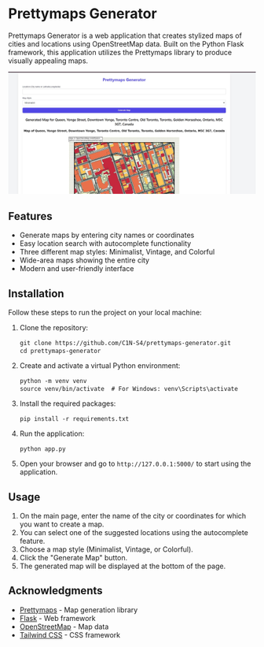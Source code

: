 # Prettymaps Generator

Prettymaps Generator is a web application that creates stylized maps of cities and locations using OpenStreetMap data. Built on the Python Flask framework, this application utilizes the Prettymaps library to produce visually appealing maps.

![Prettymaps Generator Screenshot](readme.jpg)

## Features

- Generate maps by entering city names or coordinates
- Easy location search with autocomplete functionality
- Three different map styles: Minimalist, Vintage, and Colorful
- Wide-area maps showing the entire city
- Modern and user-friendly interface

## Installation

Follow these steps to run the project on your local machine:

1. Clone the repository:
   ```
   git clone https://github.com/C1N-S4/prettymaps-generator.git
   cd prettymaps-generator
   ```

2. Create and activate a virtual Python environment:
   ```
   python -m venv venv
   source venv/bin/activate  # For Windows: venv\Scripts\activate
   ```

3. Install the required packages:
   ```
   pip install -r requirements.txt
   ```

4. Run the application:
   ```
   python app.py
   ```

5. Open your browser and go to `http://127.0.0.1:5000/` to start using the application.

## Usage

1. On the main page, enter the name of the city or coordinates for which you want to create a map.
2. You can select one of the suggested locations using the autocomplete feature.
3. Choose a map style (Minimalist, Vintage, or Colorful).
4. Click the "Generate Map" button.
5. The generated map will be displayed at the bottom of the page.


## Acknowledgments

- [Prettymaps](https://github.com/marceloprates/prettymaps) - Map generation library
- [Flask](https://flask.palletsprojects.com/) - Web framework
- [OpenStreetMap](https://www.openstreetmap.org/) - Map data
- [Tailwind CSS](https://tailwindcss.com/) - CSS framework
